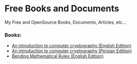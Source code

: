 # Free Books and Documents
My Free and OpenSource Books, Documents, Articles, etc...


### Books:
* [An introduction to computer cryptography (English Edition)](https://github.com/TadavomnisT/Free_Books-Documents/tree/main/An_introduction_to_computer_cryptography_EN)
* [An introduction to computer cryptography (Persian Edition)](https://github.com/TadavomnisT/Free_Books-Documents/tree/main/An_introduction_to_computer_cryptography_PR)
* [Bending Mathematical Rules (English Edition)](https://github.com/TadavomnisT/Free_Books-Documents/tree/main/Bending_mathematical_rules_EN)
